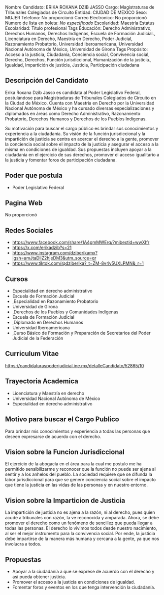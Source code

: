 Nombre Candidato: ERIKA ROXANA DZIB JASSO
Cargo: Magistraturas de Tribunales Colegiados de Circuito
Entidad: CIUDAD DE MEXICO
Sexo: MUJER
Telefono: No proporcionó
Correo Electronico: No proporcionó
Numero de lista en boleta: *No especificado*
Escolaridad: Maestría
Estatus Escolaridad: Título profesional
Tags Educación: Derecho Administrativo, Derechos Humanos, Derechos Indígenas, Escuela de Formación Judicial., Licenciatura en Derecho, Maestría en Derecho, Poder Judicial, Razonamiento Probatorio, Universidad Iberoamericana, Universidad Nacional Autónoma de México, Universidad de Girona
Tags Propósito: Acceso a la justicia, Ciudadanía, Conciencia social, Convivencia social, Derecho, Derechos, Función jurisdiccional, Humanización de la justicia., Igualdad, Impartición de justicia, Justicia, Participación ciudadana


## Descripción del Candidato 

Erika Roxana Dzib Jasso es candidata al Poder Legislativo Federal, postulándose para Magistraduras de Tribunales Colegiados de Circuito en la Ciudad de México. Cuenta con Maestría en Derecho por la Universidad Nacional Autónoma de México y ha cursado diversas especializaciones y diplomados en áreas como Derecho Administrativo, Razonamiento Probatorio, Derechos Humanos y Derechos de los Pueblos Indígenas.

Su motivación para buscar el cargo público es brindar sus conocimientos y experiencia a la ciudadanía. Su visión de la función jurisdiccional y la impartición de justicia se centra en acercar el derecho a la gente, promover la conciencia social sobre el impacto de la justicia y asegurar el acceso a la misma en condiciones de igualdad. Sus propuestas incluyen apoyar a la ciudadanía en el ejercicio de sus derechos, promover el acceso igualitario a la justicia y fomentar foros de participación ciudadana.


## Poder que postula

- Poder Legislativo Federal


## Pagina Web

No proporcionó


## Redes Sociales

- https://www.facebook.com/share/1A4gmMWErq/?mibextid=wwXIfr
- https://x.com/erikadzib?s=21
- https://www.instagram.com/dziberikamx?igsh=amJtaDliZ2hjeDM3&utm_source=qr
- https://www.tiktok.com/@dziberika?_t=ZM-8v4v5UXLPMN&_r=1


## Cursos

- Especialidad en derecho administrativo
- Escuela de Formación Judicial
- ,Especialidad en Razonamiento Probatorio
- Universidad de Girona
- ,Derechos de los Pueblos y Comunidades Indígenas
- Escuela de Formación Judicial
- ,Diplomado en Derechos Humanos
- Universidad Iberoamericana
- ,Curso Básico de Formación y Preparación de Secretarios del Poder Judicial de la Federación


## Curriculum Vitae

https://candidaturaspoderjudicial.ine.mx/detalleCandidato/52865/10


## Trayectoria Academica

- Licenciatura y Maestría en derecho
- Universidad Nacional Autónoma de México
- Especialidad en derecho administrativo


## Motivo para buscar el Cargo Publico

Para brindar mis conocimientos y experiencia a todas las personas que deseen expresarse de acuerdo con el derecho.


## Vision sobre la Funcion Jurisdiccional

El ejercicio de la abogacía en el área para la cual me postulo me ha permitido sensibilizarme y reconocer que la función no puede ser ajena al sentir y a los anhelos del pueblo. La sociedad requiere que se difunda la labor jurisdiccional para que se genere conciencia social sobre el impacto que tiene la justicia en las vidas de las personas y en nuestro entorno.


## Vision sobre la Imparticion de Justicia

La impartición de justicia no es ajena a la razón, ni al derecho, pues quien acude a tribunales con razón, la ve reconocida y amparada. Ahora, se debe promover el derecho como un fenómeno de sencillez que pueda llegar a todas las personas. El derecho lo vivimos todos desde nuestro nacimiento, al ser el mejor instrumento para la convivencia social. Por ende, la justicia debe impartirse de la manera más humana y cercana a la gente, ya que nos involucra a todos.


## Propuestas

- Apoyar a la ciudadanía a que se exprese de acuerdo con el derecho y así pueda obtener justicia.
- Promover el acceso a la justicia en condiciones de igualdad.
- Fomentar foros y eventos en los que tenga intervención la ciudadanía.

